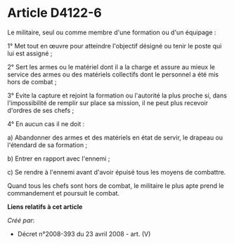 # Article D4122-6

Le militaire, seul ou comme membre d'une formation ou d'un équipage :

1° Met tout en œuvre pour atteindre l'objectif désigné ou tenir le poste qui lui est assigné ;

2° Sert les armes ou le matériel dont il a la charge et assure au mieux le service des armes ou des matériels collectifs dont
le personnel a été mis hors de combat ;

3° Evite la capture et rejoint la formation ou l'autorité la plus proche si, dans l'impossibilité de remplir sur place sa
mission, il ne peut plus recevoir d'ordres de ses chefs ;

4° En aucun cas il ne doit :

a) Abandonner des armes et des matériels en état de servir, le drapeau ou l'étendard de sa formation ;

b) Entrer en rapport avec l'ennemi ;

c) Se rendre à l'ennemi avant d'avoir épuisé tous les moyens de combattre.

Quand tous les chefs sont hors de combat, le militaire le plus apte prend le commandement et poursuit le combat.

**Liens relatifs à cet article**

_Créé par_:

  - Décret n°2008-393 du 23 avril 2008 - art. (V)
